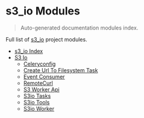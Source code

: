 # s3_io Modules

> Auto-generated documentation modules index.

Full list of [s3_io](README.md#s3_io-index) project modules.

- [s3_io Index](README.md#s3_io-index)
- [S3 Io](s3_io/index.md#s3-io)
    - [Celeryconfig](s3_io/celeryconfig.md#celeryconfig)
    - [Create Url To Filesystem Task](s3_io/create_url_to_filesystem_task.md#create-url-to-filesystem-task)
    - [Event Consumer](s3_io/event_consumer.md#event-consumer)
    - [RemoteCurl](s3_io/remote_curl.md#remotecurl)
    - [S3 Worker Api](s3_io/s3_worker_api.md#s3-worker-api)
    - [S3io Tasks](s3_io/s3io_tasks.md#s3io-tasks)
    - [S3io Tools](s3_io/s3io_tools.md#s3io-tools)
    - [S3io Worker](s3_io/s3io_worker.md#s3io-worker)
